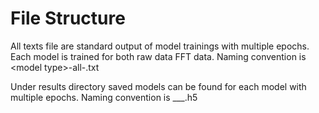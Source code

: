 # File Structure

All texts file are standard output of model trainings with multiple epochs. 
Each model is trained for both raw data FFT data.
Naming convention is \<model type\>-all-<number of class>.txt 

Under results directory saved models can be found for each model with multiple epochs. 
Naming convention is <run id>\_<number of class>\_<data file name>\_<number of epochs>.h5



